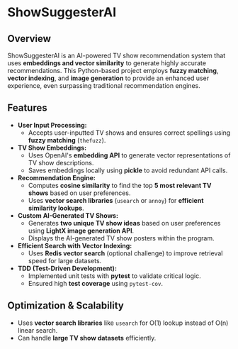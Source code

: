 # ShowSuggesterAI

## Overview
ShowSuggesterAI is an AI-powered TV show recommendation system that uses **embeddings and vector similarity** to generate highly accurate recommendations. 
This Python-based project employs **fuzzy matching**, **vector indexing**, and **image generation** to provide an enhanced user experience, even surpassing traditional recommendation engines.

## Features
- **User Input Processing:**
  - Accepts user-inputted TV shows and ensures correct spellings using **fuzzy matching** (`thefuzz`).
- **TV Show Embeddings:**
  - Uses OpenAI's **embedding API** to generate vector representations of TV show descriptions.
  - Saves embeddings locally using **pickle** to avoid redundant API calls.
- **Recommendation Engine:**
  - Computes **cosine similarity** to find the top **5 most relevant TV shows** based on user preferences.
  - Uses **vector search libraries** (`usearch` or `annoy`) for **efficient similarity lookups**.
- **Custom AI-Generated TV Shows:**
  - Generates **two unique TV show ideas** based on user preferences using **LightX image generation API**.
  - Displays the AI-generated TV show posters within the program.
- **Efficient Search with Vector Indexing:**
  - Uses **Redis vector search** (optional challenge) to improve retrieval speed for large datasets.
- **TDD (Test-Driven Development):**
  - Implemented unit tests with **pytest** to validate critical logic.
  - Ensured high **test coverage** using `pytest-cov`.


## Optimization & Scalability
- Uses **vector search libraries** like `usearch` for O(1) lookup instead of O(n) linear search.
- Can handle **large TV show datasets** efficiently.

